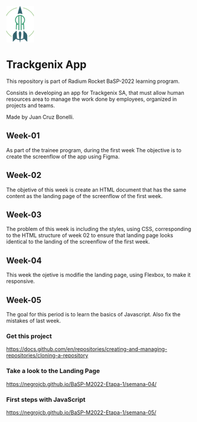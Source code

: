 
[![RR logo](https://github.com/negrojcb/BaSP-M2022-Etapa-1/blob/master/semana-02/assets/icons/LOGO-RR%204.png)](https://radiumrocket.com/)

# Trackgenix App

This repository is part of Radium Rocket BaSP-2022 learning program.

Consists in developing an app for Trackgenix SA, that must allow human resources area to manage the work done by employees, organized in projects and teams.

Made by Juan Cruz Bonelli.



## Week-01 
As part of the trainee program, during the first week The objective is to create the screenflow of the app using Figma.

## Week-02 
The objetive of this week is create an HTML document that has the same content as the landing page of the screenflow of the first week.

## Week-03
The problem of this week is including the styles, using CSS, corresponding to the HTML structure of week 02 to ensure that landing page looks identical  to the landing of the screenflow of the first week.

## Week-04
This week the ojetive is modifie the landing page, using Flexbox, to make it responsive.

## Week-05
The goal for this period is to learn the basics of Javascript. Also fix the mistakes of last week.

### Get this project
https://docs.github.com/en/repositories/creating-and-managing-repositories/cloning-a-repository

### Take a look to the Landing Page
https://negrojcb.github.io/BaSP-M2022-Etapa-1/semana-04/

### First steps with JavaScript
https://negrojcb.github.io/BaSP-M2022-Etapa-1/semana-05/